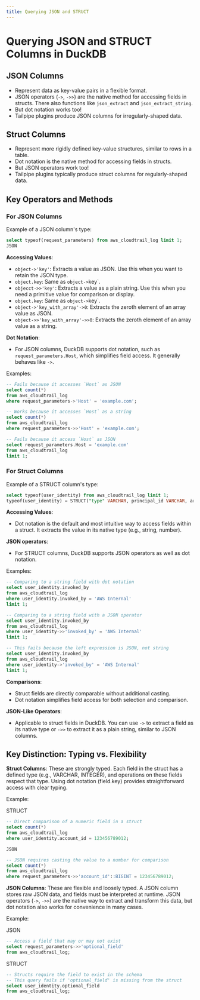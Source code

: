 ```yaml
---
title: Querying JSON and STRUCT
---
```


# Querying JSON and STRUCT Columns in DuckDB

## JSON Columns
- Represent data as key-value pairs in a flexible format.
- JSON operators (`->`, `->>`) are the native method for accessing fields in structs. There also functions like `json_extract` and `json_extract_string`.
- But dot notation works too!
- Tailpipe plugins produce JSON columns for irregularly-shaped data.

## Struct Columns
- Represent more rigidly defined key-value structures, similar to rows in a table.
- Dot notation is the native method for accessing fields in structs.
- But JSON operators work too!
- Tailpipe plugins typically produce struct columns for regularly-shaped data.

## Key Operators and Methods

### For JSON Columns

Example of a JSON column's type:
```sql
select typeof(request_parameters) from aws_cloudtrail_log limit 1;
JSON
```

**Accessing Values**:
- `object->'key'`: Extracts a value as JSON. Use this when you want to retain the JSON type.
- `object.key`: Same as `object->`key`.
- `objecct->>'key'`: Extracts a value as a plain string. Use this when you need a primitive value for comparison or display.
- `object.key`: Same as `object->`key`.
- `object->'key_with_array'->0`: Extracts the zeroth element of an array value as JSON.
- `object->>'key_with_array'->>0`: Extracts the zeroth element of an array value as a string.

**Dot Notation**:
- For JSON columns, DuckDB supports dot notation, such as `request_parameters.Host`, which simplifies field access. It generally behaves like `->`.

Examples:
```sql
-- Fails because it accesses `Host` as JSON
select count(*)
from aws_cloudtrail_log
where request_parameters->'Host' = 'example.com';

-- Works because it accesses `Host` as a string
select count(*)
from aws_cloudtrail_log
where request_parameters->>'Host' = 'example.com';

-- Fails because it access `Host` as JSON
select request_parameters.Host = 'example.com'
from aws_cloudtrail_log
limit 1;
```

### For Struct Columns

Example of a STRUCT column's type:
```sql
select typeof(user_identity) from aws_cloudtrail_log limit 1;
typeof(user_identity) = STRUCT("type" VARCHAR, principal_id VARCHAR, arn VARCHAR, account_id VARCHAR, access_key_id VARCHAR, user_name VARCHAR, session_context STRUCT(attributes STRUCT(mfa_authenticated VARCHAR, creation_date BIGINT), 
```

**Accessing Values**:
- Dot notation is the default and most intuitive way to access fields within a struct. It extracts the value in its native type (e.g., string, number).

**JSON operators**:
- For STRUCT columns, DuckDB supports JSON operators as well as dot notation.

Examples:
```sql
-- Comparing to a string field with dot notation
select user_identity.invoked_by
from aws_cloudtrail_log
where user_identity.invoked_by = 'AWS Internal'
limit 1;

-- Comparing to a string field with a JSON operator
select user_identity.invoked_by
from aws_cloudtrail_log
where user_identity->>'invoked_by' = 'AWS Internal'
limit 1;

-- This fails because the left expression is JSON, not string
select user_identity.invoked_by
from aws_cloudtrail_log
where user_identity->'invoked_by' = 'AWS Internal'
limit 1;
```

**Comparisons**:
- Struct fields are directly comparable without additional casting.
- Dot notation simplifies field access for both selection and comparison.

**JSON-Like Operators**:
- Applicable to struct fields in DuckDB. You can use `->` to extract a field as its native type or `->>` to extract it as a plain string, similar to JSON columns.

## Key Distinction: Typing vs. Flexibility

**Struct Columns**: These are strongly typed. Each field in the struct has a defined type (e.g., VARCHAR, INTEGER), and operations on these fields respect that type. Using dot notation (field.key) provides straightforward access with clear typing.

Example:

STRUCT

```sql
-- Direct comparison of a numeric field in a struct
select count(*)
from aws_cloudtrail_log
where user_identity.account_id = 123456789012;

JSON

-- JSON requires casting the value to a number for comparison
select count(*)
from aws_cloudtrail_log
where request_parameters->>'account_id'::BIGINT = 123456789012;
```

**JSON Columns**: These are flexible and loosely typed. A JSON column stores raw JSON data, and fields must be interpreted at runtime. JSON operators (`->`, `->>`) are the native way to extract and transform this data, but dot notation also works for convenience in many cases.

Example:

JSON

```sql
-- Access a field that may or may not exist
select request_parameters->>'optional_field'
from aws_cloudtrail_log;
```

STRUCT

```sql
-- Structs require the field to exist in the schema
-- This query fails if 'optional_field' is missing from the struct
select user_identity.optional_field
from aws_cloudtrail_log;
```


